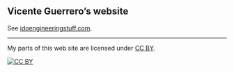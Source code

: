 ## Vicente Guerrero&rsquo;s website

See [idoengineeringstuff.com](https://www.idoengineeringstuff.com).

---

My parts of this web site are licensed under
[CC BY](https://creativecommons.org/licenses/by/3.0/).

[![CC BY](https://i.creativecommons.org/l/by/3.0/88x31.png)](https://creativecommons.org/licenses/by/3.0/)
